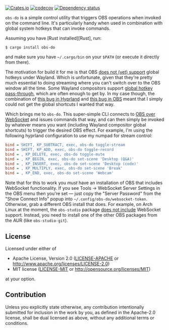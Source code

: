 [![Crates.io](https://img.shields.io/crates/v/obs-do.svg)](https://crates.io/crates/guardian)
[![codecov](https://codecov.io/gh/jonhoo/obs-do/branch/main/graph/badge.svg?token=QOXMTH9TSA)](https://codecov.io/gh/jonhoo/guardian)
[![Dependency status](https://deps.rs/repo/github/jonhoo/obs-do/status.svg)](https://deps.rs/repo/github/jonhoo/guardian)

`obs-do` is a simple control utility that triggers OBS operations when
invoked on the command line. It's particularly handy when used in
combination with global system hotkeys that can invoke commands.

Assuming you have [Rust installed][Rust], run:

```console
$ cargo install obs-do
```

and make sure you have `~/.cargo/bin` on your `$PATH` (or execute it
directly from there).

The motivation for build it for me is that OBS [does not (yet)
support][nope] global hotkeys under Wayland. Which is unfortunate, given
that they're pretty much essential to doing streaming where you can't
switch over to the OBS window all the time. Some Wayland compositors
support [global hotkey pass-through][hyprland], which are often enough
to get by. In my case though, the combination of [this bug in
Hyprland][bug1] and [this bug in OBS][bug2] meant that I simply could
not get the global shortcuts I wanted that way.

Which brings me to `obs-do`. This super-simple CLI connects to [OBS over
WebSocket][ws] and issues commands that way, and can then simply be
invoked by whatever means you want (including Wayland compositor global
shortcuts) to trigger the desired OBS effect. For example, I'm using the
following hyprland configuration to use my numpad for stream control:

```ini
bind = SHIFT, KP_SUBTRACT, exec, obs-do toggle-stream
bind = SHIFT, KP_ADD, exec, obs-do toggle-record
bind = , KP_DELETE, exec, obs-do toggle-mute
bind = , KP_BEGIN, exec, obs-do set-scene 'Desktop (Q&A)'
bind = , KP_INSERT, exec, obs-do set-scene 'Desktop (code)'
bind = , KP_MULTIPLY, exec, obs-do set-scene 'Break'
bind = , KP_END, exec, obs-do set-scene 'Webcam'
```

Note that for this to work you _must_ have an installation of OBS that
includes WebSocket functionality. If you see Tools -> WebSocket Server
Settings in the OBS menu then you're set — just copy the "Server
Password" from the "Show Connect Info" popup into
`~/.config/obs-do/websocket-token`. Otherwise, grab a different OBS
install that does. For example, on Arch Linux at the moment, the
`obs-studio` package [does not include][arch] WebSocket support.
Instead, you need to install one of the other OBS packages from the AUR
(like `obs-studio-git`).

[nope]: https://ideas.obsproject.com/posts/2066/implement-globalshortcuts-portal
[hyprland]: https://wiki.hyprland.org/Configuring/Binds/#classic
[bug1]: https://github.com/hyprwm/Hyprland/issues/2682
[bug2]: https://github.com/obsproject/obs-studio/issues/9244
[ws]: https://github.com/obsproject/obs-websocket
[arch]: https://bugs.archlinux.org/task/76069

## License

Licensed under either of

 * Apache License, Version 2.0
   ([LICENSE-APACHE](LICENSE-APACHE) or http://www.apache.org/licenses/LICENSE-2.0)
 * MIT license
   ([LICENSE-MIT](LICENSE-MIT) or http://opensource.org/licenses/MIT)

at your option.

## Contribution

Unless you explicitly state otherwise, any contribution intentionally submitted
for inclusion in the work by you, as defined in the Apache-2.0 license, shall be
dual licensed as above, without any additional terms or conditions.
